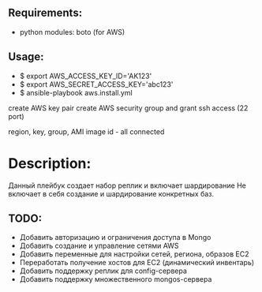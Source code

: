 ## Requirements:
- python modules: boto (for AWS)

## Usage:
- $ export AWS_ACCESS_KEY_ID='AK123'
- $ export AWS_SECRET_ACCESS_KEY='abc123'
- $ ansible-playbook aws.install.yml

create AWS key pair
create AWS security group and grant ssh access (22 port)

region, key, group, AMI image id - all connected

# Description:
Данный плейбук создает набор реплик и включает шардирование
Не включает в себя создание и шардирование конкретных баз.

## TODO:
- Добавить авторизацию и ограничения доступа в Mongo
- Добавить создание и управление сетями AWS
- Добавить переменные для настройки сетей, региона, образов EC2
- Переработать получение хостов для EC2 (динамический инвентарь)
- Добавить поддержку реплик для config-сервера
- Добавить поддержку множественного mongos-сервера
